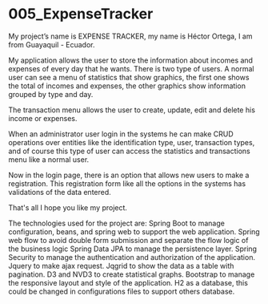 # 005_ExpenseTracker



My project’s name is EXPENSE TRACKER, my name is Héctor Ortega, I am from Guayaquil - Ecuador.

My application allows the user to store the information about incomes and expenses of every day that he wants.
There is two type of users. A normal user can see a menu of statistics that show graphics, the first one shows the total of incomes and expenses, the other graphics show information grouped by type and day.

The transaction menu allows the user to create, update, edit and delete his income or expenses.

When an administrator user login in the systems he can make CRUD operations over entities like the identification type, user, transaction types, and of course this type of user can access the statistics and transactions menu like a normal user.

Now in the login page, there is an option that allows new users to make a registration. This registration form like all the options in the systems has validations of the data entered.

That's all I hope you like my project.
 
 
The technologies used for the project are:
Spring Boot to manage configuration, beans, and spring web to support the web application.
Spring web flow to avoid double form submission and separate the flow logic of the business logic
Spring Data JPA to manage the persistence layer.
Spring Security to manage the authentication and authorization of the application.
Jquery to make ajax request.
Jqgrid to show the data as a table with pagination.
D3 and NVD3 to create statistical graphs.
Bootstrap to manage the responsive layout and style of the application.
H2 as a database, this could be changed in configurations files to support others database.




